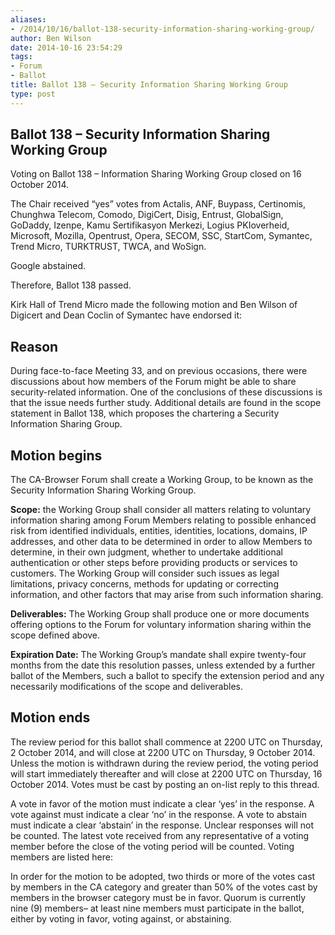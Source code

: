 ```yaml
---
aliases:
- /2014/10/16/ballot-138-security-information-sharing-working-group/
author: Ben Wilson
date: 2014-10-16 23:54:29
tags:
- Forum
- Ballot
title: Ballot 138 – Security Information Sharing Working Group
type: post
---
```


## Ballot 138 – Security Information Sharing Working Group

Voting on Ballot 138 – Information Sharing Working Group closed on 16 October 2014.

The Chair received “yes” votes from Actalis, ANF, Buypass, Certinomis, Chunghwa Telecom, Comodo, DigiCert, Disig, Entrust, GlobalSign, GoDaddy, Izenpe, Kamu Sertifikasyon Merkezi, Logius PKIoverheid, Microsoft, Mozilla, Opentrust, Opera, SECOM, SSC, StartCom, Symantec, Trend Micro, TURKTRUST, TWCA, and WoSign.

Google abstained.

Therefore, Ballot 138 passed.

Kirk Hall of Trend Micro made the following motion and Ben Wilson of Digicert and Dean Coclin of Symantec have endorsed it:

## Reason

During face-to-face Meeting 33, and on previous occasions, there were discussions about how members of the Forum might be able to share security-related information. One of the conclusions of these discussions is that the issue needs further study. Additional details are found in the scope statement in Ballot 138, which proposes the chartering a Security Information Sharing Group.

## Motion begins

The CA-Browser Forum shall create a Working Group, to be known as the Security Information Sharing Working Group.

**Scope:** the Working Group shall consider all matters relating to voluntary information sharing among Forum Members relating to possible enhanced risk from identified individuals, entities, identities, locations, domains, IP addresses, and other data to be determined in order to allow Members to determine, in their own judgment, whether to undertake additional authentication or other steps before providing products or services to customers. The Working Group will consider such issues as legal limitations, privacy concerns, methods for updating or correcting information, and other factors that may arise from such information sharing.

**Deliverables:** The Working Group shall produce one or more documents offering options to the Forum for voluntary information sharing within the scope defined above.

**Expiration Date:** The Working Group’s mandate shall expire twenty-four months from the date this resolution passes, unless extended by a further ballot of the Members, such a ballot to specify the extension period and any necessarily modifications of the scope and deliverables.

## Motion ends

The review period for this ballot shall commence at 2200 UTC on Thursday, 2 October 2014, and will close at 2200 UTC on Thursday, 9 October 2014. Unless the motion is withdrawn during the review period, the voting period will start immediately thereafter and will close at 2200 UTC on Thursday, 16 October 2014. Votes must be cast by posting an on-list reply to this thread.

A vote in favor of the motion must indicate a clear ‘yes’ in the response. A vote against must indicate a clear ‘no’ in the response. A vote to abstain must indicate a clear ‘abstain’ in the response. Unclear responses will not be counted. The latest vote received from any representative of a voting member before the close of the voting period will be counted. Voting members are listed here:

In order for the motion to be adopted, two thirds or more of the votes cast by members in the CA category and greater than 50% of the votes cast by members in the browser category must be in favor. Quorum is currently nine (9) members– at least nine members must participate in the ballot, either by voting in favor, voting against, or abstaining.